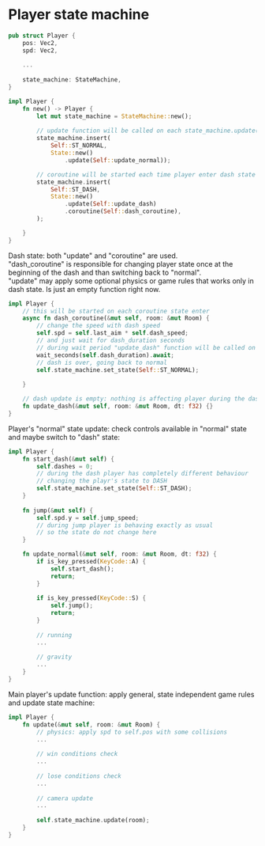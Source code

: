 # Player state machine

```rust
pub struct Player {
    pos: Vec2,
    spd: Vec2,
    
    ...
    
    state_machine: StateMachine,
}
```


```rust
impl Player {
    fn new() -> Player {
        let mut state_machine = StateMachine::new();
        
        // update function will be called on each state_machine.update()
        state_machine.insert(
            Self::ST_NORMAL, 
            State::new()
                .update(Self::update_normal));

        // coroutine will be started each time player enter dash state 
        state_machine.insert(
            Self::ST_DASH,
            State::new()
                .update(Self::update_dash)
                .coroutine(Self::dash_coroutine),
        );

    }
}
```

Dash state: both "update" and "coroutine" are used.   
"dash_coroutine" is responsible for changing player state once at the beginning of the dash and than switching back to "normal".   
"update" may apply some optional physics or game rules that works only in dash state. Is just an empty function right now.

```rust
impl Player {
    // this will be started on each coroutine state enter
    async fn dash_coroutine(&mut self, room: &mut Room) {
        // change the speed with dash speed
        self.spd = self.last_aim * self.dash_speed;
        // and just wait for dash_duration seconds
        // during wait period "update_dash" function will be called on each frame
        wait_seconds(self.dash_duration).await;
        // dash is over, going back to normal
        self.state_machine.set_state(Self::ST_NORMAL);
     
    }

    // dash update is empty: nothing is affecting player during the dash 
    fn update_dash(&mut self, room: &mut Room, dt: f32) {}
}
```

Player's "normal" state update: check controls available in "normal" state and maybe switch to "dash" state:

```rust
impl Player {
    fn start_dash(&mut self) {
        self.dashes = 0;
        // during the dash player has completely different behaviour
        // changing the playr's state to DASH
        self.state_machine.set_state(Self::ST_DASH);
    }
    
    fn jump(&mut self) {
        self.spd.y = self.jump_speed;
        // during jump player is behaving exactly as usual
        // so the state do not change here
    }

    fn update_normal(&mut self, room: &mut Room, dt: f32) {
        if is_key_pressed(KeyCode::A) {
            self.start_dash();
            return;
        }
        
        if is_key_pressed(KeyCode::S) {
            self.jump();
            return;
        }
        
        // running
        ...
        
        // gravity
        ...
    }
}
```

Main player's update function: apply general, state independent game rules and update state machine:

```rust
impl Player {
    fn update(&mut self, room: &mut Room) {
        // physics: apply spd to self.pos with some collisions
        ...
        
        // win conditions check
        ...
        
        // lose conditions check
        ...
        
        // camera update
        ...
        
        self.state_machine.update(room);
    }
}
```
